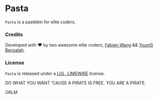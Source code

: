 # Pasta

`Pasta` is a pastebin for elite coders.

### Credits

Developed with &hearts; by two awesome elite coderz, [Fabien Wang](mailto:fabienwang@eliteheberg.fr) &amp;&amp; [YouniS Bensalah](mailto:younishd@eliteheberg.fr).

### License

`Pasta` is released under a [LOL, LIMEWIRE](http://cristgaming.com/pirate.swf) license.

DO WHAT YOU WANT 'CAUSE A PIRATE IS FREE. YOU ARE A PIRATE.

OKLM
